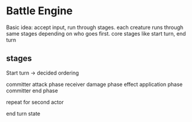 # Battle Engine

Basic idea: accept input, run through stages.  each creature runs
through same stages depending on who goes first. core stages like
start turn, end turn

## stages

Start turn -> decided ordering

committer attack phase
receiver damage phase
effect application phase
committer end phase

repeat for second actor

end turn state
